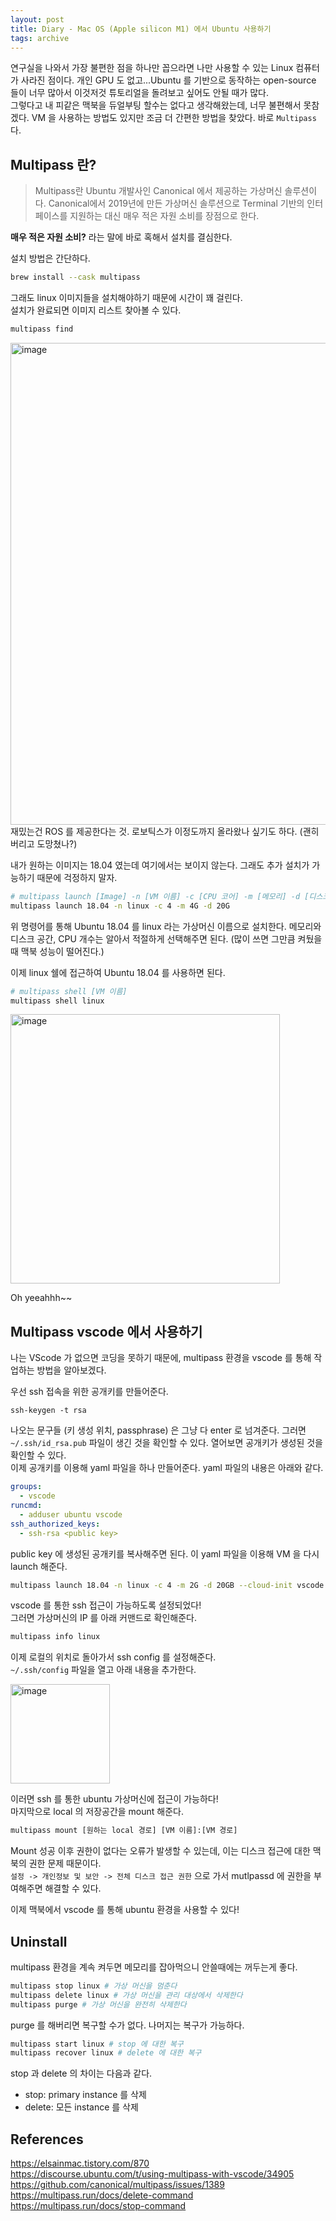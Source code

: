 ```yaml
---
layout: post
title: Diary - Mac OS (Apple silicon M1) 에서 Ubuntu 사용하기
tags: archive
---
```


연구실을 나와서 가장 불편한 점을 하나만 꼽으라면 나만 사용할 수 있는 Linux 컴퓨터가 사라진 점이다. 개인 GPU 도 없고...Ubuntu 를 기반으로 동작하는 open-source 들이 너무 많아서 이것저것 튜토리얼을 돌려보고 싶어도 안될 때가 많다.  
그렇다고 내 피같은 맥북을 듀얼부팅 할수는 없다고 생각해왔는데, 너무 불편해서 못참겠다. VM 을 사용하는 방법도 있지만 조금 더 간편한 방법을 찾았다. 바로 `Multipass` 다.  

## Multipass 란?

> Multipass란 Ubuntu 개발사인 Canonical 에서 제공하는 가상머신 솔루션이다. Canonical에서 2019년에 만든 가상머신 솔루션으로 Terminal 기반의 인터페이스를 지원하는 대신 매우 적은 자원 소비를 장점으로 한다.

**매우 적은 자원 소비?** 라는 말에 바로 혹해서 설치를 결심한다.

설치 방법은 간단하다.

```bash
brew install --cask multipass
```
그래도 linux 이미지들을 설치해야하기 때문에 시간이 꽤 걸린다.  
설치가 완료되면 이미지 리스트 찾아볼 수 있다.
```bash
multipass find
```
<img width="771" alt="image" src="https://github.com/snulion-study/algorithm-adv/assets/57203764/cf64cc5b-6ea3-4caa-83b4-be570693e735">
재밌는건 ROS 를 제공한다는 것. 로보틱스가 이정도까지 올라왔나 싶기도 하다. (괜히 버리고 도망쳤나?)

내가 원하는 이미지는 18.04 였는데 여기에서는 보이지 않는다. 그래도 추가 설치가 가능하기 때문에 걱정하지 말자.

```bash
# multipass launch [Image] -n [VM 이름] -c [CPU 코어] -m [메모리] -d [디스크 공간]
multipass launch 18.04 -n linux -c 4 -m 4G -d 20G
```
위 명령어를 통해 Ubuntu 18.04 를 linux 라는 가상머신 이름으로 설치한다. 메모리와 디스크 공간, CPU 개수는 알아서 적절하게 선택해주면 된다. (많이 쓰면 그만큼 켜뒀을 때 맥북 성능이 떨어진다.)

이제 linux 쉘에 접근하여 Ubuntu 18.04 를 사용하면 된다.

```bash
# multipass shell [VM 이름]
multipass shell linux
```

<img width="431" alt="image" src="https://github.com/snulion-study/algorithm-adv/assets/57203764/092eb326-9479-4cf1-bb95-15a6ad5c2bcc">

Oh yeeahhh~~

## Multipass vscode 에서 사용하기

나는 VScode 가 없으면 코딩을 못하기 때문에, multipass 환경을 vscode 를 통해 작업하는 방법을 알아보겠다.

우선 ssh 접속을 위한 공개키를 만들어준다.
```
ssh-keygen -t rsa
```
나오는 문구들 (키 생성 위치, passphrase) 은 그냥 다 enter 로 넘겨준다. 그러면 `~/.ssh/id_rsa.pub` 파일이 생긴 것을 확인할 수 있다. 열어보면 공개키가 생성된 것을 확인할 수 있다.  
이제 공개키를 이용해 yaml 파일을 하나 만들어준다. yaml 파일의 내용은 아래와 같다.

```yaml
groups:
  - vscode
runcmd:
  - adduser ubuntu vscode
ssh_authorized_keys:
  - ssh-rsa <public key>
```
public key 에 생성된 공개키를 복사해주면 된다. 이 yaml 파일을 이용해 VM 을 다시 launch 해준다.
```bash
multipass launch 18.04 -n linux -c 4 -m 2G -d 20GB --cloud-init vscode.yaml
```
vscode 를 통한 ssh 접근이 가능하도록 설정되었다!  
그러면 가상머신의 IP 를 아래 커맨드로 확인해준다.
```bash
multipass info linux
```

이제 로컬의 위치로 돌아가서 ssh config 를 설정해준다.  
`~/.ssh/config` 파일을 열고 아래 내용을 추가한다.

<img width="159" alt="image" src="https://github.com/snulion-study/algorithm-adv/assets/57203764/696fc1d0-a7a7-473c-ad8b-95620cb29ba2">

이러면 ssh 를 통한 ubuntu 가상머신에 접근이 가능하다!  
마지막으로 local 의 저장공간을 mount 해준다.

```bash
multipass mount [원하는 local 경로] [VM 이름]:[VM 경로]
```

Mount 성공 이후 권한이 없다는 오류가 발생할 수 있는데, 이는 디스크 접근에 대한 맥북의 권한 문제 때문이다.  
`설정 -> 개인정보 및 보안 -> 전체 디스크 접근 권한` 으로 가서 mutlpassd 에 권한을 부여해주면 해결할 수 있다.  

이제 맥북에서 vscode 를 통해 ubuntu 환경을 사용할 수 있다!

## Uninstall 

multipass 환경을 계속 켜두면 메모리를 잡아먹으니 안쓸때에는 꺼두는게 좋다.
```bash
multipass stop linux # 가상 머신을 멈춘다
multipass delete linux # 가상 머신을 관리 대상에서 삭제한다
multipass purge # 가상 머신을 완전히 삭제한다
```
purge 를 해버리면 복구할 수가 없다. 나머지는 복구가 가능하다.
```bash
multipass start linux # stop 에 대한 복구
multipass recover linux # delete 에 대한 복구
```

stop 과 delete 의 차이는 다음과 같다.
- stop: primary instance 를 삭제
- delete: 모든 instance 를 삭제

## References

https://elsainmac.tistory.com/870  
https://discourse.ubuntu.com/t/using-multipass-with-vscode/34905  
https://github.com/canonical/multipass/issues/1389   
https://multipass.run/docs/delete-command  
https://multipass.run/docs/stop-command